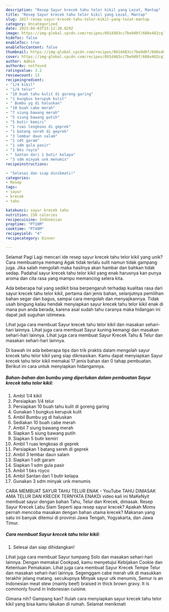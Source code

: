 ```yaml
---
description: "Resep Sayur krecek tahu telor kikil yang Lezat, Mantap"
title: "Resep Sayur krecek tahu telor kikil yang Lezat, Mantap"
slug: 1017-resep-sayur-krecek-tahu-telor-kikil-yang-lezat-mantap
category: Uncategorized
date: 2023-04-03T15:12:20.829Z
image: https://img-global.cpcdn.com/recipes/091d483cc7be9d0f/680x482cq70/sayur-krecek-tahu-telor-kikil-foto-resep-utama.jpg
hideToc: false
enableToc: true
enableTocContent: false
thumbnail: https://img-global.cpcdn.com/recipes/091d483cc7be9d0f/680x482cq70/sayur-krecek-tahu-telor-kikil-foto-resep-utama.jpg
cover: https://img-global.cpcdn.com/recipes/091d483cc7be9d0f/680x482cq70/sayur-krecek-tahu-telor-kikil-foto-resep-utama.jpg
author: Admin
authorAv: notfound
ratingvalue: 3.2
reviewcount: 13
recipeingredient:
- "1/4 kikil"
- "1/4 telur"
- "10 buah tahu kulit di goreng garing"
- "1 bungkus kerupuk kulit"
- " Bumbu yg di haluskan"
- "10 buah cabe merah"
- "7 siung bawang merah"
- "5 siung bawang putih"
- "5 butir kemiri"
- "1 ruas lengkoas di geprek"
- "1 batang sereh di geprek"
- "3 lembar daun salam"
- "1 sdt garam"
- "1 sdm gula pasir"
- "1 bks royco"
- " Santan dari 1 butir kelapa"
- "3 sdm minyak unk menumis"
recipeinstructions:

- "Selesai dan siap dinikmati!"
categories:
- Resep
tags:
- sayur
- krecek
- tahu

katakunci: sayur krecek tahu 
nutrition: 158 calories
recipecuisine: Indonesian
preptime: "PT10M"
cooktime: "PT48M"
recipeyield: "4"
recipecategory: Dinner

---
```



Selamat Pagi Lagi mencari ide resep sayur krecek tahu telor kikil yang unik? Cara membuatnya memang Agak tidak terlalu sulit namun tidak gampang juga. Jika salah mengolah maka hasilnya akan hambar dan bahkan tidak sedap. Padahal sayur krecek tahu telor kikil yang enak harusnya kan punya aroma dan cita rasa yang mampu memancing selera kita.


Ada beberapa hal yang sedikit bisa berpengaruh terhadap kualitas rasa dari sayur krecek tahu telor kikil, pertama dari jenis bahan, selanjutnya pemilihan bahan segar dan bagus, sampai cara mengolah dan menyajikannya. Tidak usah bingung kalau hendak menyiapkan sayur krecek tahu telor kikil enak di mana pun anda berada, karena asal sudah tahu caranya maka hidangan ini dapat jadi suguhan istimewa.

Lihat juga cara membuat Sayur krecek tahu telor kikil dan masakan sehari-hari lainnya. Lihat juga cara membuat Sayur kuning kemangi dan masakan sehari-hari lainnya. Lihat juga cara membuat Sayur Krecek Tahu &amp; Telur dan masakan sehari-hari lainnya.


Di bawah ini ada beberapa tips dan trik praktis dalam mengolah sayur krecek tahu telor kikil yang siap dikreasikan. Kamu dapat menyiapkan Sayur krecek tahu telor kikil memakai 17 jenis bahan dan 0 tahap pembuatan. Berikut ini cara untuk menyiapkan hidangannya.

<!--inarticleads1-->

##### Bahan-bahan dan bumbu yang diperlukan dalam pembuatan Sayur krecek tahu telor kikil:

1. Ambil 1/4 kikil
1. Persiapkan 1/4 telur
1. Persiapkan 10 buah tahu kulit di goreng garing
1. Gunakan 1 bungkus kerupuk kulit
1. Ambil  Bumbu yg di haluskan
1. Sediakan 10 buah cabe merah
1. Ambil 7 siung bawang merah
1. Siapkan 5 siung bawang putih
1. Siapkan 5 butir kemiri
1. Ambil 1 ruas lengkoas di geprek
1. Persiapkan 1 batang sereh di geprek
1. Ambil 3 lembar daun salam
1. Siapkan 1 sdt garam
1. Siapkan 1 sdm gula pasir
1. Ambil 1 bks royco
1. Ambil  Santan dari 1 butir kelapa
1. Gunakan 3 sdm minyak unk menumis


CARA MEMBUAT SAYUR TAHU TELUR ENAK - YouTube TAHU DIMASAK AMA TELUR DAN KRECEK TERNYATA ENAKDi video kali ini MaKeNyit membuat sayur dengan bahan Tahu, Telur dan Krecek, dimasak. Resep Sayur Krecek Labu Siam Seperti apa resep sayur krecek? Apakah Moms pernah mencoba masakan dengan bahan utama krecek? Makanan yang satu ini banyak ditemui di provinsi Jawa Tengah, Yogyakarta, dan Jawa Timur. 

<!--inarticleads2-->

##### Cara membuat Sayur krecek tahu telor kikil:


1. Selesai dan siap dihidangkan!

Lihat juga cara membuat Sayur tumpang Solo dan masakan sehari-hari lainnya. Dengan memakai Cookpad, kamu menyetujui Kebijakan Cookie dan Ketentuan Pemakaian. Lihat juga cara membuat Sayur Krecek Tempe Telur dan masakan sehari-hari lainnya. Segenggam cabe merah utk di masukkan terakhir jelang matang. secukupnya Minyak sayur utk menumis, Semur is an Indonesian meat stew (mainly beef) braised in thick brown gravy. It is commonly found in Indonesian cuisine. 

Gimana nih? Gampang kan? Itulah cara menyiapkan sayur krecek tahu telor kikil yang bisa kamu lakukan di rumah. Selamat menikmati
